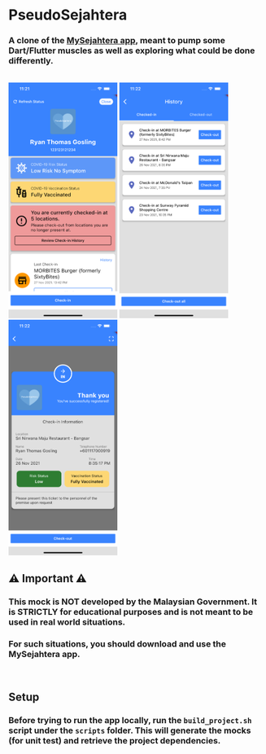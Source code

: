 # PseudoSejahtera
### A clone of the [MySejahtera app](https://mysejahtera.malaysia.gov.my/intro/), meant to pump some Dart/Flutter muscles as well as exploring what could be done differently.
</br>
<img src="screenshots/start_screen.png" width="214" height="463" />
<img src="screenshots/check_out_from_overview.png" width="214" height="463" />
<img src="screenshots/in.png" width="214" height="463" />

</br>

## ⚠️ Important ⚠️
### This mock is NOT developed by the Malaysian Government. It is STRICTLY for educational purposes and is not meant to be used in real world situations.
### For such situations, you should download and use the MySejahtera app.

</br>

## Setup
### Before trying to run the app locally, run the `build_project.sh` script under the `scripts` folder. This will generate the mocks (for unit test) and retrieve the project dependencies.

